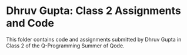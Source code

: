 # Dhruv Gupta: Class 2 Assignments and Code
This folder contains code and assignments submitted by Dhruv Gupta in Class 2 of the Q-Programming Summer of Qode.